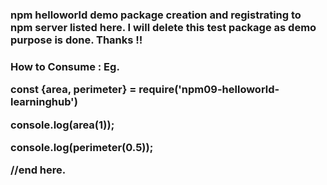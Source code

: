 <h3>npm helloworld demo package creation and registrating to npm server listed here. I will delete this test package as demo purpose is done. Thanks !!<h3>

How to Consume :
Eg.

const {area, perimeter} = require('npm09-helloworld-learninghub')

console.log(area(1));

console.log(perimeter(0.5));

//end here.